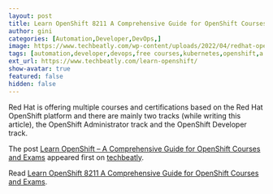 ```yaml
---
layout: post
title: Learn OpenShift 8211 A Comprehensive Guide for OpenShift Courses and Exams
author: gini
categories: [Automation,Developer,DevOps,]
image: https://www.techbeatly.com/wp-content/uploads/2022/04/redhat-openshift-courses-1024x576.png
tags: [automation,developer,devops,free courses,kubernetes,openshift,a comprehensive guide for openshift courses and exams,free openshift training,how to learn openshift,openshift container platform,openshift course guide,openshift courses,openshift exam guide,what is openshift,]
ext_url: https://www.techbeatly.com/learn-openshift/
show-avatar: true
featured: false
hidden: false
---
```


<p>Red Hat is offering multiple courses and certifications based on the Red Hat OpenShift platform and there are mainly two tracks (while writing this article), the OpenShift Administrator track and the OpenShift Developer track.</p>
<p>The post <a href="https://www.techbeatly.com/learn-openshift/" rel="nofollow">Learn OpenShift &#8211; A Comprehensive Guide for OpenShift Courses and Exams</a> appeared first on <a href="https://www.techbeatly.com" rel="nofollow">techbeatly</a>.</p>

Read [Learn OpenShift 8211 A Comprehensive Guide for OpenShift Courses and Exams](https://www.techbeatly.com/learn-openshift/).